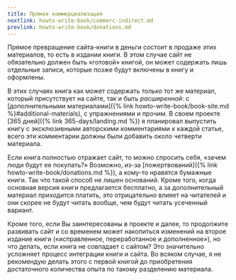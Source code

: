 ```yaml
---
title: Прямая коммерциализация
nextlink: howto-write-book/commerc-indirect.md
prevlink: howto-write-book/donations.md
---
```


Прямое превращение сайта-книги в деньги состоит в продаже этих
материалов, то есть в издании книги.  В этом случае сайт не
обязательно должен быть «готовой» книгой, он может содержать лишь
отдельные записи, которые позже будут включены в книгу и оформлены.

В этих случаях книга как может содержать *только* тот же материал,
который присутствует на сайте, так и быть *расширенной*: с
[дополнительными материалами]({% link
howto-write-book/book-site.md %}#additional-materials), с упражнениями и прочим.
В своем проекте [365 дней]({% link 365-days/landing.md %}) я
планировал выпустить книгу с эксклюзивными авторскими комментариями к
каждой статье, всего эти комментарии должны были добавить около
четверти материала.

Если книга полностью отражает сайт, то можно спросить себя, «зачем
люди будут ее покупать?» Возможно, из-за [пожертвований]({% link
howto-write-book/donations.md %}), а кому-то нравятся бумажные книги.
Так что такой способ не лишен оснований.  Кроме того, когда основная
версия книги предлагается бесплатно, а за дополнительный материал
приходится платить, это отрицательно влияет на читателей и они скорее
не будут читать вообще, чем будут читать усеченный вариант.

Кроме того, если Вы заинтересованы в проекте и далее, то продолжите
развивать сайт и со временем может накопиться изменений на второе
издание книги («исправленное, переработанное и дополненное»), но что
делать, если книга не совпадает с сайтом?  Это значительно усложняет
процесс интеграции книги и сайта.  Во всяком случае, я не рекомендую
делать этого с первой книгой до приобретения достаточного количества
опыта по такому разделению материала.

